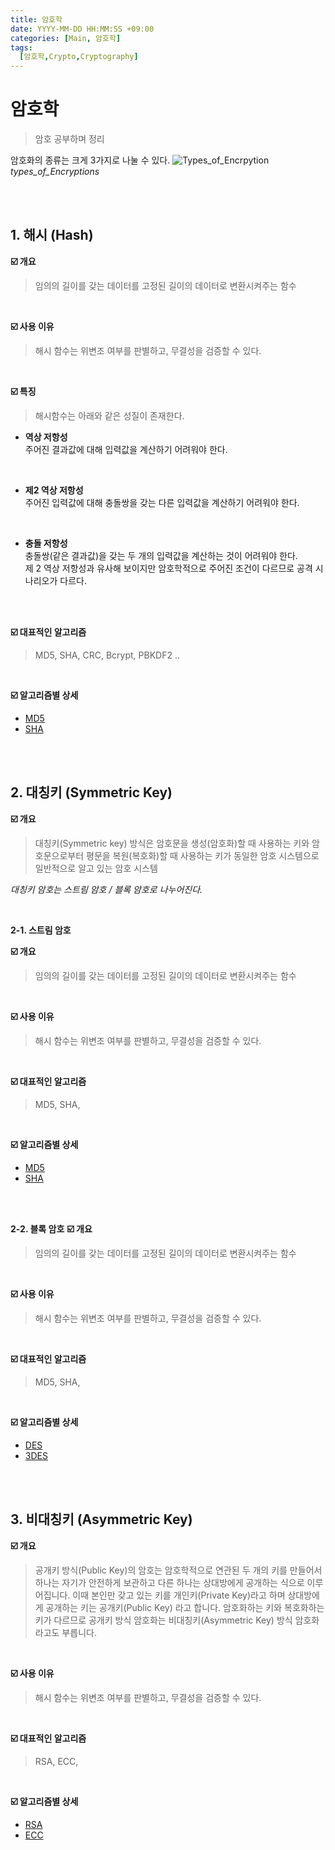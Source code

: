 ```yaml
---
title: 암호학
date: YYYY-MM-DD HH:MM:SS +09:00
categories: [Main, 암호학]
tags:
  [암호학,Crypto,Cryptography]
---
```

# 암호학
>암호 공부하며 정리

암호화의 종류는 크게 3가지로 나눌 수 있다.
![Types_of_Encrpytion](/assets/img/image.png)
_types_of_Encryptions_

<br><br>

## 1. 해시 (Hash)
**☑️ 개요** 
>임의의 길이를 갖는 데이터를 고정된 길이의 데이터로 변환시켜주는 함수 

<br>

**☑️ 사용 이유**<br>
>해시 함수는 위변조 여부를 판별하고, 무결성을 검증할 수 있다.

<br>

**☑️ 특징**
>해시함수는 아래와 같은 성질이 존재한다.

- **역상 저항성**<br>
주어진 결과값에 대해 입력값을 계산하기 어려워야 한다.

<br>

- **제2 역상 저항성**<br>
주어진 입력값에 대해 충돌쌍을 갖는 다른 입력값을 계산하기 어려워야 한다.

<br>

- **충돌 저항성**<br>
충돌쌍(같은 결과값)을 갖는 두 개의 입력값을 계산하는 것이 어려워야 한다.<br>
제 2 역상 저항성과 유사해 보이지만 암호학적으로 주어진 조건이 다르므로 공격 시나리오가 다르다.

<br><br>

**☑️ 대표적인 알고리즘**<br>
> MD5, SHA, CRC, Bcrypt, PBKDF2 ..

<br>

**☑️ 알고리즘별 상세**<br>
- [MD5](./crypto_hash_md5.md)
- [SHA](./crypto_hash_sha.md)



<br>
<br>

## 2. 대칭키 (Symmetric Key)
**☑️ 개요**
>대칭키(Symmetric key) 방식은 암호문을 생성(암호화)할 때 사용하는 키와 암호문으로부터 평문을 복원(복호화)할 때 사용하는 키가 동일한 암호 시스템으로 일반적으로 알고 있는 암호 시스템

*대칭키 암호는 스트림 암호 / 블록 암호로 나누어진다.*

<br>

**2-1. 스트림 암호**

**☑️ 개요** 
>임의의 길이를 갖는 데이터를 고정된 길이의 데이터로 변환시켜주는 함수 

<br>

**☑️ 사용 이유**<br>
>해시 함수는 위변조 여부를 판별하고, 무결성을 검증할 수 있다.

<br>

**☑️ 대표적인 알고리즘**<br>
> MD5, SHA, 

<br>

**☑️ 알고리즘별 상세**<br>
- [MD5](./crypto_hash_md5.md)
- [SHA](./crypto_hash_sha.md)

<br><br>

**2-2. 블록 암호**
**☑️ 개요** 
>임의의 길이를 갖는 데이터를 고정된 길이의 데이터로 변환시켜주는 함수 

<br>

**☑️ 사용 이유**<br>
>해시 함수는 위변조 여부를 판별하고, 무결성을 검증할 수 있다.

<br>

**☑️ 대표적인 알고리즘**<br>
> MD5, SHA, 

<br>

**☑️ 알고리즘별 상세**<br>
- [DES](./crypto_hash_md5.md)
- [3DES](./crypto_hash_sha.md)


<br>
<br>

## 3. 비대칭키 (Asymmetric Key)
**☑️ 개요**
>공개키 방식(Public Key)의 암호는 암호학적으로 연관된 두 개의 키를 만들어서 하나는 자기가 안전하게 보관하고 다른 하나는 상대방에게 공개하는 식으로 이루어집니다. 이때 본인만 갖고 있는 키를 개인키(Private Key)라고 하며 상대방에게 공개하는 키는 공개키(Public Key) 라고 합니다. 암호화하는 키와 복호화하는 키가 다르므로 공개키 방식 암호화는 비대칭키(Asymmetric Key) 방식 암호화라고도 부릅니다.

<br>

**☑️ 사용 이유**<br>
>해시 함수는 위변조 여부를 판별하고, 무결성을 검증할 수 있다.

<br>

**☑️ 대표적인 알고리즘**<br>
> RSA, ECC, 

<br>

**☑️ 알고리즘별 상세**<br>
- [RSA](./crypto_hash_md5.md)
- [ECC](./crypto_hash_sha.md)




<br>
<br>
